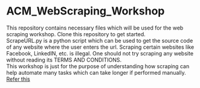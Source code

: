 # ACM_WebScraping_Workshop
This repository contains necessary files which will be used for the web scraping workshop.
Clone this repository to get started. <br>
ScrapeURL.py is a python script which can be used to get the source code of any website where the user enters the url.
Scraping certain websites like Facebook, LinkedIN, etc. is illegal.
One should not try scraping any website without reading its TERMS AND CONDITIONS. <br>
This workshop is just for the purpose of understanding how scraping can help automate many tasks which can take longer if performed manually. <br>
<a href="https://www.quora.com/What-is-the-legality-of-web-scraping"> Refer this </a>
